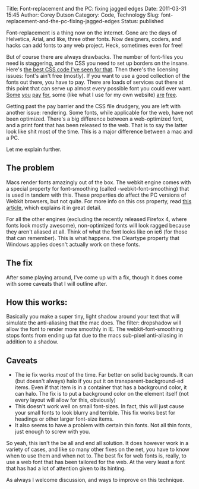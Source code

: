 Title: Font-replacement and the PC: fixing jagged edges
Date: 2011-03-31 15:45
Author: Corey Dutson
Category: Code, Technology
Slug: font-replacement-and-the-pc-fixing-jagged-edges
Status: published

Font-replacement is a thing now on the internet. Gone are the days of
Helvetica, Arial, and like, three other fonts. Now designers, coders,
and hacks can add fonts to any web project. Heck, sometimes even for
free!

But of course there are always drawbacks. The number of font-files you
need is staggering, and the CSS you need to set up borders on the
insane. Here's [the best CSS code I've seen for
that](http://www.fontspring.com/blog/the-new-bulletproof-font-face-syntax "fontspring.com - The New Bulletproof @Font-Face Syntax").
Then there's the licensing issues: font's ain't free (mostly). If you
want to use a good collection of the fonts out there, you have to pay.
There are loads of services out there at this point that can serve up
almost every possible font you could ever want.
[Some](http://www.fontspring.com/ "fontspring.com")
[you](http://typekit.com/ "Typekit")
[pay](http://fontdeck.com/ "Fontdeck")
[for](http://webfonts.fonts.com/ "webfonts at fonts.com"), some (like
what I use for my own website)
[are](http://www.fontsquirrel.com/ "font squirrel")
[free](http://www.google.com/webfonts "google webfonts").

Getting past the pay barrier and the CSS file drudgery, you are left
with another issue: rendering. Some fonts, while applicable for the web,
have not been optimized. There's a big difference between a
web-optimized font, and a print font that has been released *to* the
web. That is to say the latter look like shit most of the time. This is
a major difference between a mac and a PC.

Let me explain further.


<!-- PELICAN_END_SUMMARY -->


The problem
-----------

Macs render fonts amazingly out of the box. The webkit engine comes with
a special property for font-smoothing (called -webkit-font-smoothing)
that is used in tandem with this. These properties do affect the PC
versions of Webkit browsers, but not quite. For more info on this css
property, read [this
article](http://maxvoltar.com/archive/-webkit-font-smoothing "Maxvoltar - webkit-font-smoothing"),
which explains it in great detail.

For all the other engines (excluding the recently released Firefox 4,
where fonts look mostly awesome), non-optimized fonts will look ragged
because they aren't aliased at all. Think of what the font looks like on
ie6 (for those that can remember). This is what happens. the Cleartype
property that Windows applies doesn't actually work on these fonts.

The fix
-------

After some playing around, I've come up with a fix, though it does come
with some caveats that I will outline after.



How this works:
---------------

Basically you make a super tiny, light shadow around your text that will
simulate the anti-aliasing that the mac does. The filter: dropshadow
will allow the font to render more smoothly in IE. The
webkit-font-smoothing stops fonts from ending up fat due to the macs
sub-pixel anti-aliasing in addition to a shadow.

Caveats
-------

-   The ie fix works *most* of the time. Far better on
    solid backgrounds. It can (but doesn't always) halo if you put it on
    transparent-background-ed items. Even if that item is in a container
    that has a background color, it can halo. The fix is to put a
    background color on the element itself (not every layout will allow
    for this, obviously)
-   This doesn't work well on small font-sizes. In fact, this will just
    cause your small fonts to look blurry and terrible. This fix works
    best for headings or other larger font-size items.
-   It also seems to have a problem with certain thin fonts. Not all
    thin fonts, just enough to screw with you.

So yeah, this isn't the be all and end all solution. It does however
work in a variety of cases, and like so many other fixes on the net, you
have to know when to use them and when not to. The best fix for web
fonts is, really, to use a web font that has been tailored for the web.
At the very least a font that has had a lot of attention given to its
hinting.

As always I welcome discussion, and ways to improve on this technique.
